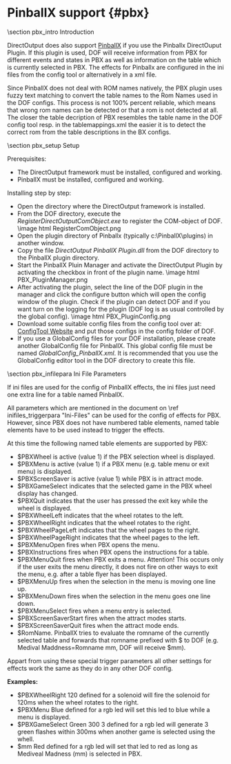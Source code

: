 ﻿PinballX support {#pbx}
===================

\section pbx_intro Introduction

DirectOutput does also support <a target="_blank" href="http://www.pinballx.net/">PinballX</a> if you use the Pinballx DirectOuput Plugin. If this plugin is used, DOF will receive information from PBX for different events and states in PBX as well as information on the table which is currently selected in PBX. The effects for Pinballx are configured in the ini files from the config tool or alternatively in a xml file.

Since PinballX does not deal with ROM names natively, the PBX plugin uses fuzzy text matching to convert the table names to the Rom Names used in the DOF configs. This process is not 100% percent reliable, which means that wrong rom names can be detected or that a rom is not detected at all. The closer the table decription of PBX resembles the table name in the DOF config tool resp. in the tablemappings.xml the easier it is to detect the correct rom from the table descriptions in the BX configs.

\section pbx_setup Setup

Prerequisites:
* The DirectOutput framework must be installed, configured and working.
* PinballX must be installed, configured and working.

Installing step by step:
* Open the directory where the DirectOutput framework is installed. 
* From the DOF directory, execute the _RegisterDirectOutputComObject.exe_ to register the COM-object of DOF. \image html RegisterComObject.png 
* Open the plugin directory of Pinballx (typically c:\\PinballX\\plugins) in another window.
* Copy the file _DirectOutput PinballX Plugin.dll_ from the DOF directory to the PinballX plugin directory.
* Start the PinballX Pluin Manager and activate the DirectOutput Plugin by activating the checkbox in front of the plugin name. \image html PBX_PluginManager.png
* After activating the plugin,  select the line of the DOF plugin in the manager and click the configure button which will open the config window of the plugin. Check if the plugin can detect DOF and if you want turn on the logging for the plugin (DOF log is as usual controlled by the global config). \image html PBX_PluginConfig.png
* Download some suitable config files from the config tool over at:  <a target="_blank" href="http://vpuniverse.com/ledwiz/login.php">ConfigTool Website</a> and put those configs in the config folder of DOF.
* If you use a GlobalConfig files for your DOF installation, please create another GlobalConfig file for PinballX. This global config file must be named _GlobalConfig_PinballX.xml_. It is recommended that you use the GlobalConfig editor tool in the DOF directory to create this file. 

\section pbx_infilepara Ini File Parameters

If ini files are used for the config of PinballX effects, the ini files just need one extra line for a table named PinballX.

All parameters which are mentioned in the document on \ref inifiles_triggerpara "Ini-Files" can be used for the config of effects for PBX. However, since PBX does not have numbered table elements, named table elements have to be used instead to trigger the effects. 

At this time the following named table elements are supported by PBX:

* $PBXWheel is active (value 1) if the PBX selection wheel is displayed.
* $PBXMenu is active (value 1) if a PBX menu (e.g. table menu or exit menu) is displayed.
* $PBXScreenSaver is active (value 1) while PBX is in attract mode.
* $PBXGameSelect indicates that the selected game in the PBX wheel display has changed.
* $PBXQuit indicates that the user has pressed the exit key while the wheel is displayed.
* $PBXWheelLeft indicates that the wheel rotates to the left.
* $PBXWheelRight indicates that the wheel rotates to the right.
* $PBXWheelPageLeft indicates that the wheel pages to the right.
* $PBXWheelPageRight indicates that the wheel pages to the left.
* $PBXMenuOpen fires when PBX opens the menu.
* $PBXInstructions fires when PBX opens the instructions for a table.
* $PBXMenuQuit fires when PBX exits a menu. Attention! This occurs only if the user exits the menu directly, it does not fire on other ways to exit the menu, e.g. after a table flyer has been displayed.
* $PBXMenuUp fires when the selection in the menu is moving one line up.
* $PBXMenuDown fires when the selection in the menu goes one line down.
* $PBXMenuSelect fires when a menu entry is selected.
* $PBXScreenSaverStart fires when the attract modes starts.
* $PBXScreenSaverQuit fires when the attract mode ends.
* $RomName. PinballX tries to evaluate the romname of the currently selected table and forwards that romname prefixed with $ to DOF (e.g. Medival Maddness=Romname mm, DOF will receive $mm).

Appart from using these special trigger parameters all other settings for effects work the same as they do in any other DOF config.

__Examples:__

* $PBXWheelRight 120 defined for a solenoid will fire the solenoid for 120ms when the wheel rotates to the right.
* $PBXMenu Blue defined for a rgb led will set this led to blue while a menu is displayed.
* $PBXGameSelect Green 300 3 defined for a rgb led will generate 3 green flashes within 300ms when another game is selected using the whell.
* $mm Red defined for a rgb led will set that led to red as long as Mediveal Madness (mm) is selected in PBX.







